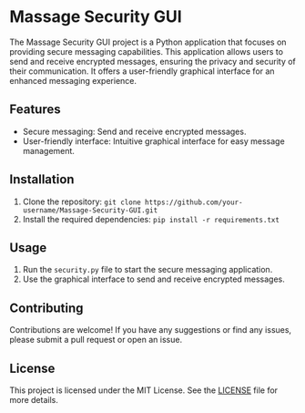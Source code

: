 # Massage Security GUI

The Massage Security GUI project is a Python application that focuses on providing secure messaging capabilities. This application allows users to send and receive encrypted messages, ensuring the privacy and security of their communication. It offers a user-friendly graphical interface for an enhanced messaging experience.

## Features
- Secure messaging: Send and receive encrypted messages.
- User-friendly interface: Intuitive graphical interface for easy message management.

## Installation
1. Clone the repository: `git clone https://github.com/your-username/Massage-Security-GUI.git`
2. Install the required dependencies: `pip install -r requirements.txt`

## Usage
1. Run the `security.py` file to start the secure messaging application.
2. Use the graphical interface to send and receive encrypted messages.

## Contributing
Contributions are welcome! If you have any suggestions or find any issues, please submit a pull request or open an issue.

## License
This project is licensed under the MIT License. See the [LICENSE](LICENSE) file for more details.
